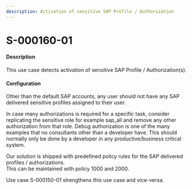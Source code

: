 ```yaml
---
description: Activation of sensitive SAP Profile / Authorization
---
```


# S-000160-01

#### Description

This use case detects activation of sensitive SAP Profile / Authorization(s).

#### Configuration

Other than the default SAP accounts, any user should not have any SAP delivered sensitive profiles assigned to their user.

In case many authorizations is required for a specific task, consider replicating the sensitive role for example sap\_all and remove any other authorization from that role. Debug authorization is one of the many examples that no consultants other than a developer have. This should normally only be done by a developer in any productive/business critical system.

Our solution is shipped with predefined policy rules for the SAP delivered profiles / authorizations.\
This can be maintained with policy 1000 and 2000.

Use case S-000150-01 strengthens this use case and vice-versa.
